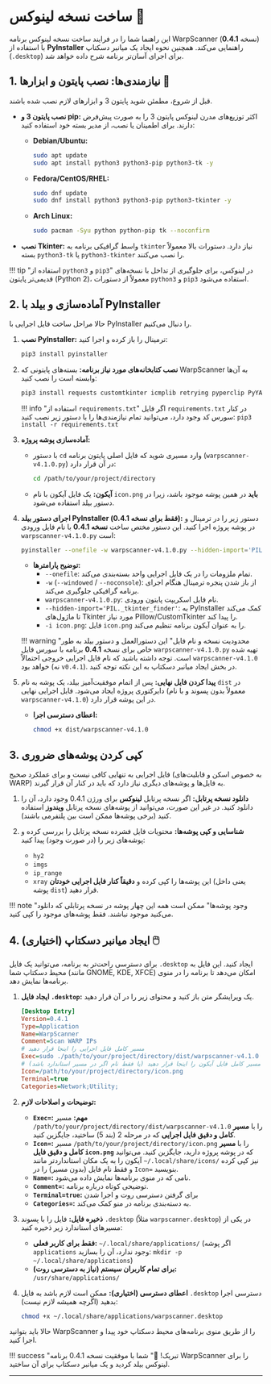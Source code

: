 # ساخت نسخه لینوکس 🐧

این راهنما شما را در فرایند ساخت نسخه لینوکس برنامه WarpScanner (نسخه **0.4.1**) با استفاده از **PyInstaller** راهنمایی می‌کند. همچنین نحوه ایجاد یک میانبر دسکتاپ (`.desktop`) برای اجرای آسان‌تر برنامه شرح داده خواهد شد.

## 1. نیازمندی‌ها: نصب پایتون و ابزارها 🐍

قبل از شروع، مطمئن شوید پایتون 3 و ابزارهای لازم نصب شده باشند.

*   **نصب پایتون 3 و pip:**
    اکثر توزیع‌های مدرن لینوکس پایتون 3 را به صورت پیش‌فرض دارند. برای اطمینان یا نصب، از مدیر بسته خود استفاده کنید:

    *   **Debian/Ubuntu:**
        ```bash
        sudo apt update
        sudo apt install python3 python3-pip python3-tk -y
        ```
    *   **Fedora/CentOS/RHEL:**
        ```bash
        sudo dnf update
        sudo dnf install python3 python3-pip python3-tkinter -y
        ```
    *   **Arch Linux:**
        ```bash
        sudo pacman -Syu python python-pip tk --noconfirm
        ```
*   **نصب Tkinter:**
    واسط گرافیکی برنامه به `tkinter` نیاز دارد. دستورات بالا معمولاً بسته `python3-tk` یا `python3-tkinter` را نصب می‌کنند.

!!! tip "استفاده از `python3` و `pip3`"
    در لینوکس، برای جلوگیری از تداخل با نسخه‌های قدیمی‌تر پایتون (Python 2)، معمولاً از دستورات `python3` و `pip3` استفاده می‌شود.

## 2. آماده‌سازی و بیلد با PyInstaller

حالا مراحل ساخت فایل اجرایی با PyInstaller را دنبال می‌کنیم.

1.  **نصب PyInstaller:**
    ترمینال را باز کرده و اجرا کنید:
    ```bash
    pip3 install pyinstaller
    ```

2.  **نصب کتابخانه‌های مورد نیاز برنامه:**
    بسته‌های پایتونی که WarpScanner به آن‌ها وابسته است را نصب کنید:
    ```bash
    pip3 install requests customtkinter icmplib retrying pyperclip PyYAML Pillow cryptography
    ```
    !!! info "استفاده از `requirements.txt`"
        اگر فایل `requirements.txt` در کنار سورس کد وجود دارد، می‌توانید تمام نیازمندی‌ها را با دستور زیر نصب کنید:
        `pip3 install -r requirements.txt`

3.  **آماده‌سازی پوشه پروژه:**
    *   با دستور `cd` وارد مسیری شوید که فایل اصلی پایتون برنامه (`warpscanner-v4.1.0.py`) در آن قرار دارد:
        ```bash
        cd /path/to/your/project/directory
        ```
    *   **آیکون:** یک فایل آیکون با نام `icon.png` **باید** در همین پوشه موجود باشد، زیرا در دستور بیلد استفاده می‌شود.

4.  **اجرای دستور بیلد PyInstaller (فقط برای نسخه 0.4.1):**
    دستور زیر را در ترمینال و در پوشه پروژه اجرا کنید. این دستور مختص ساخت **نسخه 0.4.1** با نام فایل ورودی `warpscanner-v4.1.0.py` است:

    ```bash
    pyinstaller --onefile -w warpscanner-v4.1.0.py --hidden-import='PIL._tkinter_finder' -i icon.png
    ```

    *   **توضیح پارامترها:**
        *   `--onefile`: تمام ملزومات را در یک فایل اجرایی واحد بسته‌بندی می‌کند.
        *   `-w` (`--windowed` / `--noconsole`): از باز شدن پنجره ترمینال هنگام اجرای برنامه گرافیکی جلوگیری می‌کند.
        *   `warpscanner-v4.1.0.py`: نام فایل اسکریپت پایتون ورودی.
        *   `--hidden-import='PIL._tkinter_finder'`: به PyInstaller کمک می‌کند تا ماژول‌های Tkinter مورد نیاز Pillow/CustomTkinter را پیدا کند.
        *   `-i icon.png`: فایل `icon.png` را به عنوان آیکون برنامه تنظیم می‌کند.

    !!! warning "محدودیت نسخه و نام فایل"
        این دستورالعمل و دستور بیلد به طور خاص برای نسخه **0.4.1** برنامه با سورس فایل `warpscanner-v4.1.0.py` تهیه شده است. توجه داشته باشید که نام فایل اجرایی خروجی احتمالاً `warpscanner-v4.1.0` خواهد بود (نه `v0.4.1`). در بخش ایجاد میانبر دسکتاپ به این نکته توجه کنید.

5.  **پیدا کردن فایل نهایی:**
    پس از اتمام موفقیت‌آمیز بیلد، یک پوشه به نام `dist` در دایرکتوری پروژه ایجاد می‌شود. فایل اجرایی نهایی (معمولاً بدون پسوند و با نام `warpscanner-v4.1.0`) در این پوشه قرار دارد.
    *   **اعطای دسترسی اجرا:**
        ```bash
        chmod +x dist/warpscanner-v4.1.0
        ```

## 3. کپی کردن پوشه‌های ضروری

فایل اجرایی به تنهایی کافی نیست و برای عملکرد صحیح (به خصوص اسکن و قابلیت‌های WARP) به فایل‌ها و پوشه‌های دیگری نیاز دارد که باید در کنار آن قرار گیرند.

1.  **دانلود نسخه پرتابل:**
    اگر نسخه پرتابل **لینوکس** برای ورژن 0.4.1 وجود دارد، آن را دانلود کنید. در غیر این صورت، می‌توانید از پوشه‌های نسخه پرتابل **ویندوز** استفاده کنید (برخی پوشه‌ها ممکن است بین پلتفرمی باشند).

2.  **شناسایی و کپی پوشه‌ها:**
    محتویات فایل فشرده نسخه پرتابل را بررسی کرده و پوشه‌های زیر را (در صورت وجود) پیدا کنید:
    *   `hy2`
    *   `imgs`
    *   `ip_range`
    *   `xray`
    این پوشه‌ها را کپی کرده و **دقیقاً کنار فایل اجرایی خودتان** (یعنی داخل پوشه `dist`) قرار دهید.

!!! note "وجود پوشه‌ها"
    ممکن است همه این چهار پوشه در نسخه پرتابلی که دانلود می‌کنید موجود نباشند. فقط پوشه‌های موجود را کپی کنید.

## 4. ایجاد میانبر دسکتاپ (اختیاری) 🖱️

برای دسترسی راحت‌تر به برنامه، می‌توانید یک فایل `.desktop` ایجاد کنید. این فایل به محیط دسکتاپ شما (مانند GNOME, KDE, XFCE) امکان می‌دهد تا برنامه را در منوی برنامه‌ها نمایش دهد.

1.  **ایجاد فایل `.desktop`:**
    یک ویرایشگر متن باز کنید و محتوای زیر را در آن قرار دهید.

    ```ini
    [Desktop Entry]
    Version=0.4.1
    Type=Application
    Name=WarpScanner
    Comment=Scan WARP IPs
    # مسیر کامل فایل اجرایی را اینجا قرار دهید
    Exec=sudo ./path/to/your/project/directory/dist/warpscanner-v4.1.0
    # مسیر کامل فایل آیکون را اینجا قرار دهید (یا فقط نام اگر در مسیر استاندارد باشد)
    Icon=/path/to/your/project/directory/icon.png
    Terminal=true
    Categories=Network;Utility;
    ```

2.  **توضیحات و اصلاحات لازم:**
    *   **`Exec=`:** **مهم:** مسیر `/path/to/your/project/directory/dist/warpscanner-v4.1.0` را با **مسیر کامل و دقیق فایل اجرایی** که در مرحله 2 (بند 5) ساختید، جایگزین کنید.
    *   **`Icon=`:** مسیر `/path/to/your/project/directory/icon.png` را با **مسیر کامل و دقیق فایل `icon.png`** که در پوشه پروژه دارید، جایگزین کنید. می‌توانید آیکون را به یک مکان استانداردتر مانند `~/.local/share/icons/` نیز کپی کرده و فقط نام فایل (بدون مسیر) را در `Icon=` بنویسید.
    *   **`Name=`:** نامی که در منوی برنامه‌ها نمایش داده می‌شود.
    *   **`Comment=`:** توضیحی کوتاه درباره برنامه.
    *   **`Terminal=true`:** برای گرفتن دسترسی روت و اجرا شدن
    *   **`Categories=`:** به دسته‌بندی برنامه در منو کمک می‌کند.

3.  **ذخیره فایل:**
    فایل را با پسوند `.desktop` (مثلاً `warpscanner.desktop`) در یکی از مسیرهای استاندارد زیر ذخیره کنید:
    *   **فقط برای کاربر فعلی:** `~/.local/share/applications/` (اگر پوشه `applications` وجود ندارد، آن را بسازید: `mkdir -p ~/.local/share/applications`)
    *   **برای تمام کاربران سیستم (نیاز به دسترسی روت):** `/usr/share/applications/`

4.  **اعطای دسترسی (اختیاری):**
    ممکن است لازم باشد به فایل `.desktop` دسترسی اجرا بدهید (اگرچه همیشه لازم نیست):
    ```bash
    chmod +x ~/.local/share/applications/warpscanner.desktop
    ```

حالا باید بتوانید WarpScanner را از طریق منوی برنامه‌های محیط دسکتاپ خود پیدا و اجرا کنید.

!!! success "تبریک! 🎉"
    شما با موفقیت نسخه 0.4.1 برنامه WarpScanner را برای لینوکس بیلد کردید و یک میانبر دسکتاپ برای آن ساختید.

---
